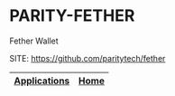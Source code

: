# PARITY-FETHER
 
 Fether Wallet
 
 SITE: https://github.com/paritytech/fether

 | [Applications](https://portable-linux-apps.github.io/apps.html) | [Home](https://portable-linux-apps.github.io)
 | --- | --- |
